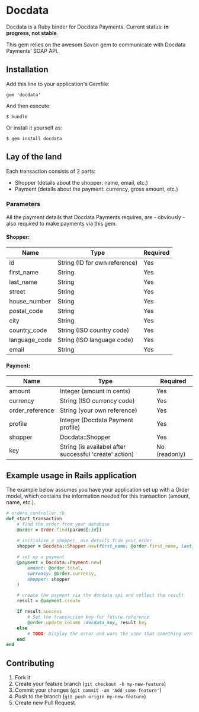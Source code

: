 # Docdata

Docdata is a Ruby binder for Docdata Payments. Current status: **in progress, not stable**. 

This gem relies on the awesom Savon gem to communicate with Docdata Payments' SOAP API.
## Installation

Add this line to your application's Gemfile:

    gem 'docdata'

And then execute:

    $ bundle

Or install it yourself as:

    $ gem install docdata

## Lay of the land

Each transaction consists of 2 parts:

- Shopper (details about the shopper: name, email, etc.)
- Payment (details about the payment: currency, gross amount, etc.) 

### Parameters
All the payment details that Docdata Payments requires, are - obviously - also required to make payments via this gem.

#### Shopper:
| Name | Type | Required |
|-----------|------------|---------|
| id | String (ID for own reference) | Yes
| first_name | String | Yes |
|	last_name | String | Yes |
| street | String | Yes |
| house_number | String | Yes |
| postal_code | String | Yes |
| city | String | Yes |
| country_code | String (ISO country code) | Yes |
| language_code | String (ISO language code) | Yes |
| email | String | Yes |

#### Payment:
| Name | Type | Required |
|-----------|------------|---------|
| amount | Integer (amount in cents) | Yes |
| currency | String (ISO currency code) | Yes |
| order_reference | String (your own reference) | Yes |
| profile | Integer (Docdata Payment profile)| Yes |
| shopper | Docdata::Shopper | Yes |
| key | String (is availabel after successful 'create' action) | No (readonly)

## Example usage in Rails application
The example below assumes you have your application set up with a Order model, which contains the information needed for this transaction (amount, name, etc.).
```ruby
# orders_controller.rb
def start_transaction
	# find the order from your database
	@order = Order.find(params[:id])
	
	# initialize a shopper, use details from your order
	shopper = Docdata::Shopper.new(first_name: @order.first_name, last_name: @order.last_name)

	# set up a payment
	@payment = Docdata::Payment.new(
		amount: @order.total, 
		currency: @order.currency, 
		shopper: shopper
	)

	# create the payment via the docdata api and collect the result
	result = @payment.create

	if result.success
		# Set the transaction key for future reference
		@order.update_column :docdata_key, result.key
	else
		# TODO: Display the error and warn the user that something went wrong.
	end
end
```

## Contributing

1. Fork it
2. Create your feature branch (`git checkout -b my-new-feature`)
3. Commit your changes (`git commit -am 'Add some feature'`)
4. Push to the branch (`git push origin my-new-feature`)
5. Create new Pull Request
